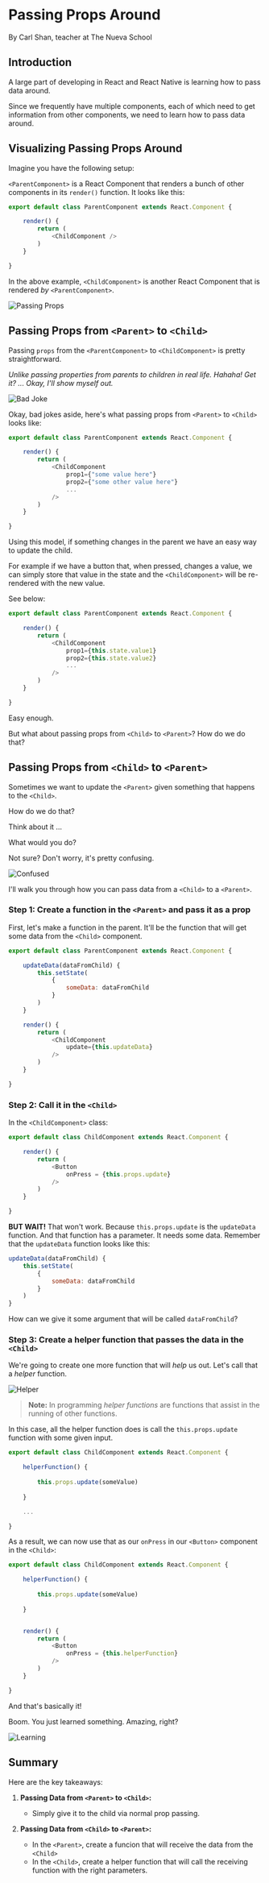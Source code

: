 # Passing Props Around
By Carl Shan, teacher at The Nueva School

## Introduction
A large part of developing in React and React Native is learning how to pass data around.

Since we frequently have multiple components, each of which need to get information from other components, we need to learn how to pass data around.

## Visualizing Passing Props Around
Imagine you have the following setup:

`<ParentComponent>` is a React Component that renders a bunch of other components in its `render()` function. It looks like this:

```javascript
export default class ParentComponent extends React.Component {

	render() {
		return (
			<ChildComponent />
		)
	}

}

```

In the above example, `<ChildComponent>` is another React Component that is rendered *by* `<ParentComponent>`.

![Passing Props](https://github.com/carlshan/intro_to_mobile_app_development/blob/master/spring_2018/images/passing_props.jpg)

## Passing Props from `<Parent>` to `<Child>`

Passing `props` from the `<ParentComponent>` to `<ChildComponent>` is pretty straightforward.

*Unlike passing properties from parents to children in real life. Hahaha! Get it? ... Okay, I'll show myself out.*

![Bad Joke](https://media1.tenor.com/images/925aef22be01b04efc0ce8b90d3b7a4e/tenor.gif?itemid=9222911)


Okay, bad jokes aside, here's what passing props from `<Parent>` to `<Child>` looks like:

```javascript
export default class ParentComponent extends React.Component {

	render() {
		return (
			<ChildComponent 
				prop1={"some value here"}
				prop2={"some other value here"}
				...
			/>
		)
	}

}

```

Using this model, if something changes in the parent we have an easy way to update the child.

For example if we have a button that, when pressed, changes a value, we can simply store that value in the state and the `<ChildComponent>` will be re-rendered with the new value.

See below:

```javascript
export default class ParentComponent extends React.Component {

	render() {
		return (
			<ChildComponent 
				prop1={this.state.value1}
				prop2={this.state.value2}
				...
			/>
		)
	}

}

```

Easy enough.

But what about passing props from `<Child>` to `<Parent>`? How do we do that?

## Passing Props from `<Child>` to `<Parent>`

Sometimes we want to update the `<Parent>` given something that happens to the `<Child>`. 	

How do we do that? 

Think about it ...

What would you do?

Not sure? Don't worry, it's pretty confusing.

![Confused](https://media1.tenor.com/images/2c7fa0bfa6a69bb45b1a1ad7e715a6d7/tenor.gif?itemid=5883733)

I'll walk you through how you can pass data from a `<Child>` to a `<Parent>`.

### Step 1: Create a function in the `<Parent>` and pass it as a prop

First, let's make a function in the parent. It'll be the function that will get some data from the `<Child>` component.

```javascript
export default class ParentComponent extends React.Component {

	updateData(dataFromChild) {
		this.setState(
			{
				someData: dataFromChild
			}
		)
	}

	render() {
		return (
			<ChildComponent 
				update={this.updateData}
			/>
		)
	}

}

```

### Step 2: Call it in the `<Child>`

In the `<ChildComponent>` class:


```javascript
export default class ChildComponent extends React.Component {

	render() {
		return (
			<Button 
				onPress = {this.props.update}
			/>
		)
	}

}

```

**BUT WAIT!** That won't work. Because `this.props.update` is the `updateData` function. And that function has a parameter. It needs some data. Remember that the `updateData` function looks like this:

```javascript
updateData(dataFromChild) {
	this.setState(
		{
			someData: dataFromChild
		}
	)
}
```

How can we give it some argument that will be called `dataFromChild`?

### Step 3: Create a helper function that passes the data in the `<Child>`

We're going to create one more function that will *help* us out. Let's call that a *helper* function.

![Helper](https://media1.tenor.com/images/b5edd3233454fd5bead9c7a47bce18f9/tenor.gif?itemid=5870123)

> **Note:** In programming *helper functions* are functions that assist in the running of other functions.

In this case, all the helper function does is call the `this.props.update` function with some given input.

```javascript
export default class ChildComponent extends React.Component {

	helperFunction() {
	
		this.props.update(someValue)
		
	}

	...

}

```

As a result, we can now use that as our `onPress` in our `<Button>` component in the `<Child>`:


```javascript
export default class ChildComponent extends React.Component {

	helperFunction() {
	
		this.props.update(someValue)
		
	}


	render() {
		return (
			<Button 
				onPress = {this.helperFunction}
			/>
		)
	}

}

```

And that's basically it!

Boom. You just learned something. Amazing, right?

![Learning](https://media1.tenor.com/images/80556186b94ecaff7a570a9c8148fb00/tenor.gif?itemid=4535602)

## Summary
Here are the key takeaways:

1. **Passing Data from `<Parent>` to `<Child>`:**
	* Simply give it to the child via normal prop passing.

2. **Passing Data from `<Child>` to `<Parent>`:**
	* In the `<Parent>`, create a funcion that will receive the data from the `<Child>`
	* In the `<Child>`, create a helper function that will call the receiving function with the right parameters.


